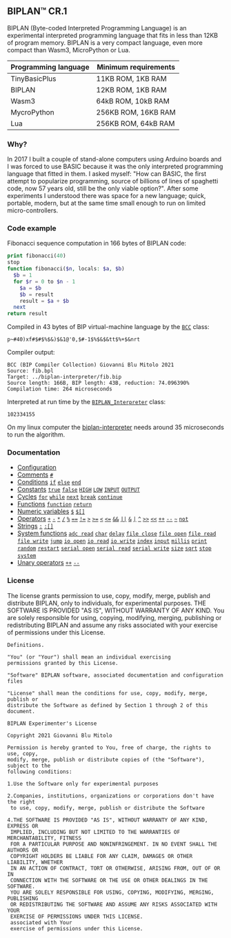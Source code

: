 
## BIPLAN™ CR.1
BIPLAN (Byte-coded Interpreted Programming Language) is an experimental interpreted programming language that fits in less than 12KB of program memory. BIPLAN is a very compact language, even more compact than Wasm3, MicroPython or Lua.

| Programming language | Minimum requirements |
| -------------------- | -------------------- |
| TinyBasicPlus        |  11KB ROM,  1KB RAM  |
| BIPLAN               |  12KB ROM,  1KB RAM  |
| Wasm3                |  64kB ROM, 10kB RAM  |
| MycroPython          | 256KB ROM, 16KB RAM  |
| Lua                  | 256KB ROM, 64kB RAM  |

### Why?

In 2017 I built a couple of stand-alone computers using Arduino boards and I was forced to use BASIC because it was the only interpreted programming language that fitted in them. I asked myself: "How can BASIC, the first attempt to popularize programming, source of billions of lines of spaghetti code, now 57 years old, still be the only viable option?". After some experiments I understood there was space for a new language; quick, portable, modern, but at the same time small enough to run on limited micro-controllers.

### Code example

Fibonacci sequence computation in 166 bytes of BIPLAN code:
```php
print fibonacci(40)
stop
function fibonacci($n, locals: $a, $b)
  $b = 1
  for $r = 0 to $n - 1
    $a = $b
    $b = result
    result = $a + $b
  next
return result
```
Compiled in 43 bytes of BIP virtual-machine language by the [`BCC`](/src/BCC.h) class:
```
p~#40)xf#$#$%$&)$&1@'0,$#-1$%$&$&tt$%+$&nrt
```
Compiler output:
```
BCC (BIP Compiler Collection) Giovanni Blu Mitolo 2021
Source: fib.bpl
Target: ../biplan-interpreter/fib.bip
Source length: 166B, BIP length: 43B, reduction: 74.096390%
Compilation time: 264 microseconds 
```
Interpreted at run time by the [`BIPLAN_Interpreter`](/src/BIPLAN.c) class:
```
102334155
```
On my linux computer the [biplan-interpreter](examples/LINUX/biplan-interpreter/) needs around 35 microseconds to run the algorithm.

### Documentation
- [Configuration](/documentation/configuration.md)
- [Comments](/documentation/comments.md) [`#`](/documentation/comments.md)
- [Conditions](/documentation/conditions.md) [`if`](/documentation/conditions.md) [`else`](/documentation/conditions.md) [`end`](/documentation/conditions.md)
- [Constants](/documentation/constants.md) [`true`](/documentation/constants.md) [`false`](/documentation/constants.md) [`HIGH`](/documentation/constants.md) [`LOW`](/documentation/constants.md) [`INPUT`](/documentation/constants.md) [`OUTPUT`](/documentation/constants.md)
- [Cycles](/documentation/cycles.md) [`for`](/documentation/cycles.md#for) [`while`](/documentation/cycles.md#while) [`next`](/documentation/cycles.md#next) [`break`](/documentation/cycles.md#break) [`continue`](/documentation/cycles.md#continue)
- [Functions](/documentation/functions.md) [`function`](/documentation/functions.md) [`return`](/documentation/functions.md)
- [Numeric variables](/documentation/numeric-variables.md) [`$`](/documentation/numeric-variables.md) [`$[]`](/documentation/numeric-variables.md)
- [Operators](/documentation/operators.md) [`+`](/documentation/operators.md) [`-`](/documentation/operators.md) [`*`](/documentation/operators.md) [`/`](/documentation/operators.md) [`%`](/documentation/operators.md) [`==`](/documentation/operators.md) [`!=`](/documentation/operators.md) [`>`](/documentation/operators.md) [`>=`](/documentation/operators.md) [`<`](/documentation/operators.md) [`<=`](/documentation/operators.md) [`&&`](/documentation/operators.md) [`||`](/documentation/operators.md) [`&`](/documentation/operators.md) [`|`](/documentation/operators.md) [`^`](/documentation/operators.md) [`>>`](/documentation/operators.md) [`<<`](/documentation/operators.md) [`++`](/documentation/operators.md) [`--`](/documentation/operators.md) [`~`](/documentation/operators.md) [`not`](/documentation/operators.md)
- [Strings](/documentation/strings.md) [`:`](/documentation/strings.md) [`:[]`](/documentation/strings.md)
- [System functions](/documentation/system-functions.md) [`adc read`](/documentation/system-functions.md#adc-read) [`char`](/documentation/system-functions.md#print) [`delay`](/documentation/system-functions.md#delay) [`file close`](/documentation/system-functions.md#file-close) [`file open`](/documentation/system-functions.md#file-open) [`file read`](/documentation/system-functions.md#file-read) [`file write`](/documentation/system-functions.md#file-write) [`jump`](/documentation/system-functions.md#jump) [`io open`](/documentation/system-functions.md#io-open) [`io read`](/documentation/system-functions.md#io-read) [`io write`](/documentation/system-functions.md#digitalWrite) [`index`](/documentation/system-functions.md#index) [`input`](/documentation/system-functions.md#input) [`millis`](/documentation/system-functions.md#millis) [`print`](/documentation/system-functions.md#print) [`random`](/documentation/system-functions.md#random) [`restart`](/documentation/system-functions.md#restart) [`serial open`](/documentation/system-functions.md#serial-open) [`serial read`](/documentation/system-functions.md#serial-read) [`serial write`](/documentation/system-functions.md#serial-write) [`size`](/documentation/system-functions.md#size) [`sqrt`](/documentation/system-functions.md#sqrt) [`stop`](/documentation/system-functions.md#stop) [`system`](/documentation/system-functions.md#system)
- [Unary operators](/documentation/unary-operators.md) [`++`](/documentation/unary-operators.md) [`--`](/documentation/unary-operators.md)

### License
The license grants permission to use, copy, modify, merge, publish and distribute BIPLAN, only to individuals, for experimental purposes. THE SOFTWARE IS PROVIDED "AS IS", WITHOUT WARRANTY OF ANY KIND. You are solely responsible for using, copying, modifying, merging, publishing or redistributing BIPLAN and assume any risks associated with your exercise of permissions under this License.

```
Definitions.

"You" (or "Your") shall mean an individual exercising
permissions granted by this License.

"Software" BIPLAN software, associated documentation and configuration files

"License" shall mean the conditions for use, copy, modify, merge, publish or
distribute the Software as defined by Section 1 through 2 of this document.

BIPLAN Experimenter's License

Copyright 2021 Giovanni Blu Mitolo

Permission is hereby granted to You, free of charge, the rights to use, copy,
modify, merge, publish or distribute copies of (the "Software"), subject to the
following conditions:

1.Use the Software only for experimental purposes

2.Companies, institutions, organizations or corporations don't have the right
 to use, copy, modify, merge, publish or distribute the Software

4.THE SOFTWARE IS PROVIDED "AS IS", WITHOUT WARRANTY OF ANY KIND, EXPRESS OR
 IMPLIED, INCLUDING BUT NOT LIMITED TO THE WARRANTIES OF MERCHANTABILITY, FITNESS
 FOR A PARTICULAR PURPOSE AND NONINFRINGEMENT. IN NO EVENT SHALL THE AUTHORS OR
 COPYRIGHT HOLDERS BE LIABLE FOR ANY CLAIM, DAMAGES OR OTHER LIABILITY, WHETHER
 IN AN ACTION OF CONTRACT, TORT OR OTHERWISE, ARISING FROM, OUT OF OR IN
 CONNECTION WITH THE SOFTWARE OR THE USE OR OTHER DEALINGS IN THE SOFTWARE.
 YOU ARE SOLELY RESPONSIBLE FOR USING, COPYING, MODIFYING, MERGING, PUBLISHING
 OR REDISTRIBUTING THE SOFTWARE AND ASSUME ANY RISKS ASSOCIATED WITH YOUR
 EXERCISE OF PERMISSIONS UNDER THIS LICENSE.
 associated with Your
 exercise of permissions under this License.
```

